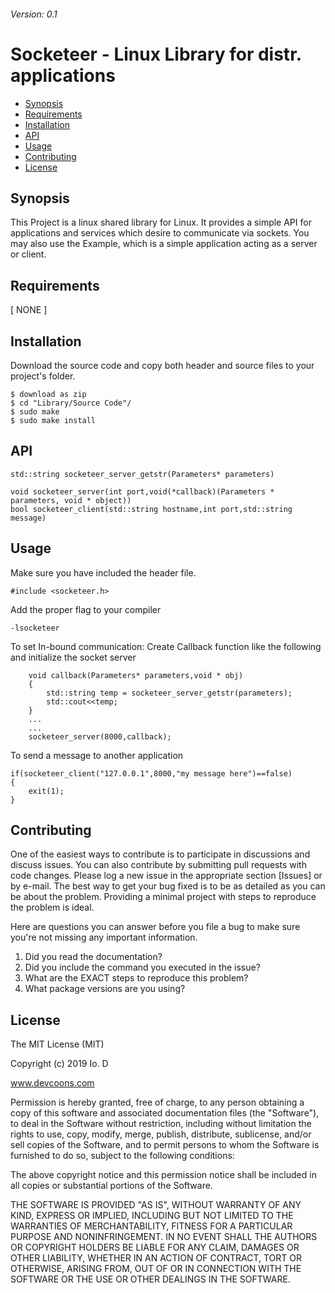 ###### Version: 0.1
Socketeer - Linux Library for distr. applications
==================

  - [Synopsis](#synopsis)
  - [Requirements](#requirements)
  - [Installation](#installation)
  - [API](#api)
  - [Usage](#usage)
  - [Contributing](#contributing)
  - [License](#license)


## Synopsis

This Project is a linux shared library for Linux. It provides a simple API for applications and services which desire to communicate via sockets.
You may also use the Example, which is a simple application acting as a server or client.

## Requirements

[ NONE ]

## Installation

Download the source code and copy both header and source files to your project's folder.
```
$ download as zip
$ cd "Library/Source Code"/
$ sudo make
$ sudo make install
```

## API

```
std::string socketeer_server_getstr(Parameters* parameters)

void socketeer_server(int port,void(*callback)(Parameters * parameters, void * object))
bool socketeer_client(std::string hostname,int port,std::string message)
```

## Usage

Make sure you have included the header file.
```
#include <socketeer.h>
```

Add the proper flag to your compiler
```
-lsocketeer
```

To set In-bound communication: Create Callback function like the following and initialize the socket server
```
    void callback(Parameters* parameters,void * obj)
    {
		std::string temp = socketeer_server_getstr(parameters);	
        std::cout<<temp;
    }
    ...
    ...
    socketeer_server(8000,callback);
```

To send a message to another application
```
if(socketeer_client("127.0.0.1",8000,"my message here")==false)
{
    exit(1);
}
```

## Contributing
One of the easiest ways to contribute is to participate in discussions and discuss issues. You can also contribute by submitting pull requests with code changes. Please log a new issue in the appropriate section [Issues] or by e-mail.
The best way to get your bug fixed is to be as detailed as you can be about the problem.  Providing a minimal project with steps to reproduce the problem is ideal. 

Here are questions you can answer before you file a bug to make sure you're not missing any important information.

1. Did you read the documentation?
2. Did you include the command you executed in the issue?
3. What are the EXACT steps to reproduce this problem?
4. What package versions are you using?

## License

The MIT License (MIT)

Copyright (c) 2019 Io. D

www.devcoons.com

Permission is hereby granted, free of charge, to any person obtaining a copy of this software and associated documentation files (the "Software"), to deal in the Software without restriction, including without limitation the rights to use, copy, modify, merge, publish, distribute, sublicense, and/or sell copies of the Software, and to permit persons to whom the Software is furnished to do so, subject to the following conditions:

The above copyright notice and this permission notice shall be included in all copies or substantial portions of the Software.

THE SOFTWARE IS PROVIDED "AS IS", WITHOUT WARRANTY OF ANY KIND, EXPRESS OR IMPLIED, INCLUDING BUT NOT LIMITED TO THE WARRANTIES OF MERCHANTABILITY, FITNESS FOR A PARTICULAR PURPOSE AND NONINFRINGEMENT. IN NO EVENT SHALL THE AUTHORS OR COPYRIGHT HOLDERS BE LIABLE FOR ANY CLAIM, DAMAGES OR OTHER LIABILITY, WHETHER IN AN ACTION OF CONTRACT, TORT OR OTHERWISE, ARISING FROM, OUT OF OR IN CONNECTION WITH THE SOFTWARE OR THE USE OR OTHER DEALINGS IN THE SOFTWARE.
